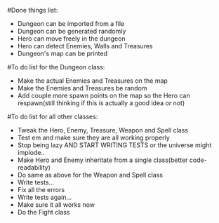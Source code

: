 #Done things list:
 - Dungeon can be imported from a file
 - Dungeon can be generated randomly
 - Hero can move freely in the dungeon
 - Hero can detect Enemies, Walls and Treasures
 - Dungeon's map can be printed

#To do list for the Dungeon class:
 - Make the actual Enemies and Treasures on the map
 - Make the Enemies and Treasures be random
 - Add couple more spawn points on the map so the Hero can respawn(still thinking if this is actually a good idea or not)

#To do list for all other classes:
 - Tweak the Hero, Enemy, Treasure, Weapon and Spell class
 - Test em and make sure they are all working properly
 - Stop being lazy AND START WRITING TESTS or the universe might implode..
 - Make Hero and Enemy inheritate from a single class(better code-readability)
 - Do same as above for the Weapon and Spell class
 - Write tests...
 - Fix all the errors
 - Write tests again...
 - Make sure it all works now
 - Do the Fight class

